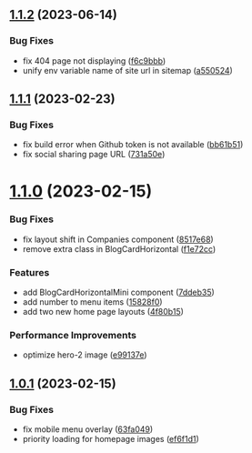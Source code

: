 ## [1.1.2](https://github.com/ElegantStack/edgefolio/compare/v1.1.1...v1.1.2) (2023-06-14)

### Bug Fixes

- fix 404 page not displaying ([f6c9bbb](https://github.com/ElegantStack/edgefolio/commit/f6c9bbbfc62bf0ca8e58d6169fd0bbd0c6ce53d6))
- unify env variable name of site url in sitemap ([a550524](https://github.com/ElegantStack/edgefolio/commit/a5505246efaa31ac2e08feea19f39318de03eeae))

## [1.1.1](https://github.com/ElegantStack/edgefolio/compare/v1.1.0...v1.1.1) (2023-02-23)

### Bug Fixes

- fix build error when Github token is not available ([bb61b51](https://github.com/ElegantStack/edgefolio/commit/bb61b517337c41726a9ac7ecf3fa0dabfb1ed25e))
- fix social sharing page URL ([731a50e](https://github.com/ElegantStack/edgefolio/commit/731a50ea022b68391d98df79c0d895ca456c5c50))

# [1.1.0](https://github.com/ElegantStack/edgefolio/compare/v1.0.1...v1.1.0) (2023-02-15)

### Bug Fixes

- fix layout shift in Companies component ([8517e68](https://github.com/ElegantStack/edgefolio/commit/8517e68362a3155ce430400d43bcc4bede2db730))
- remove extra class in BlogCardHorizontal ([f1e72cc](https://github.com/ElegantStack/edgefolio/commit/f1e72ccdb0d2c668866b1db51200c4a427b36043))

### Features

- add BlogCardHorizontalMini component ([7ddeb35](https://github.com/ElegantStack/edgefolio/commit/7ddeb352e27bd2e8d682c9efff3f124103d062a4))
- add number to menu items ([15828f0](https://github.com/ElegantStack/edgefolio/commit/15828f0c7382cd955f9ec7766c92d7631add8bbc))
- add two new home page layouts ([4f80b15](https://github.com/ElegantStack/edgefolio/commit/4f80b15361e9122cf7f002a3faf054eff9b7e7be))

### Performance Improvements

- optimize hero-2 image ([e99137e](https://github.com/ElegantStack/edgefolio/commit/e99137edd26a9ba4a526403ba6e52947b992564f))

## [1.0.1](https://github.com/ElegantStack/edgefolio/compare/v1.0.0...v1.0.1) (2023-02-15)

### Bug Fixes

- fix mobile menu overlay ([63fa049](https://github.com/ElegantStack/edgefolio/commit/63fa049fe3442b16843ed7a6396d8d6e070d01d4))
- priority loading for homepage images ([ef6f1d1](https://github.com/ElegantStack/edgefolio/commit/ef6f1d11acfad53553f246a2379c8259cd76bbe7))
